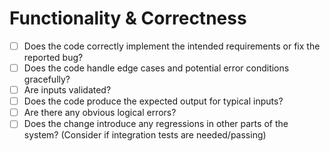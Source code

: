 # Functionality & Correctness

- [ ] Does the code correctly implement the intended requirements or fix the reported bug?
- [ ] Does the code handle edge cases and potential error conditions gracefully?
- [ ] Are inputs validated?
- [ ] Does the code produce the expected output for typical inputs?
- [ ] Are there any obvious logical errors?
- [ ] Does the change introduce any regressions in other parts of the system? (Consider if integration tests are needed/passing)